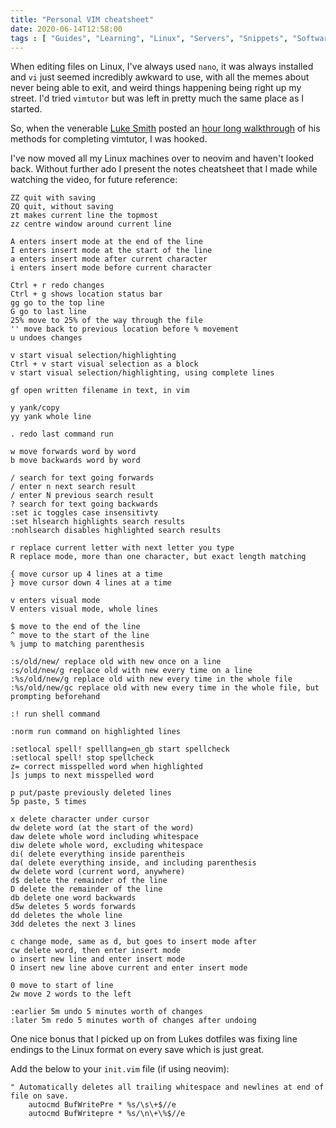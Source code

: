```yaml
---
title: "Personal VIM cheatsheet"
date: 2020-06-14T12:58:00
tags : [ "Guides", "Learning", "Linux", "Servers", "Snippets", "Software", ]
---
```


When editing files on Linux, I've always used `nano`, it was always installed and `vi` just seemed incredibly awkward to use, with all the memes about never being able to exit, and weird things happening being right up my street. I'd tried `vimtutor` but was left in pretty much the same place as I started.

So, when the venerable [Luke Smith](https://lukesmith.xyz/) posted an [hour long walkthrough](https://www.youtube.com/watch?v=d8XtNXutVto) of his methods for completing vimtutor, I was hooked.

I've now moved all my Linux machines over to neovim and haven't looked back. Without further ado I present the notes cheatsheet that I made while watching the video, for future reference:

```
ZZ quit with saving
ZQ quit, without saving
zt makes current line the topmost
zz centre window around current line

A enters insert mode at the end of the line
I enters insert mode at the start of the line
a enters insert mode after current character
i enters insert mode before current character

Ctrl + r redo changes
Ctrl + g shows location status bar
gg go to the top line
G go to last line
25% move to 25% of the way through the file
'' move back to previous location before % movement
u undoes changes

v start visual selection/highlighting
Ctrl + v start visual selection as a block
v start visual selection/highlighting, using complete lines

gf open written filename in text, in vim

y yank/copy
yy yank whole line

. redo last command run

w move forwards word by word
b move backwards word by word

/ search for text going forwards
/ enter n next search result
/ enter N previous search result
? search for text going backwards
:set ic toggles case insensitivty
:set hlsearch highlights search results
:nohlsearch disables highlighted search results

r replace current letter with next letter you type
R replace mode, more than one character, but exact length matching

{ move cursor up 4 lines at a time
} move cursor down 4 lines at a time

v enters visual mode
V enters visual mode, whole lines

$ move to the end of the line
^ move to the start of the line
% jump to matching parenthesis

:s/old/new/ replace old with new once on a line
:s/old/new/g replace old with new every time on a line
:%s/old/new/g replace old with new every time in the whole file
:%s/old/new/gc replace old with new every time in the whole file, but prompting beforehand

:! run shell command

:norm run command on highlighted lines

:setlocal spell! spelllang=en_gb start spellcheck
:setlocal spell! stop spellcheck
z= correct misspelled word when highlighted
]s jumps to next misspelled word

p put/paste previously deleted lines
5p paste, 5 times

x delete character under cursor
dw delete word (at the start of the word)
daw delete whole word including whitespace
diw delete whole word, excluding whitespace
di( delete everything inside parentheis
da( delete everything inside, and including parenthesis
dw delete word (current word, anywhere)
d$ delete the remainder of the line
D delete the remainder of the line
db delete one word backwards
d5w deletes 5 words forwards
dd deletes the whole line
3dd deletes the next 3 lines

c change mode, same as d, but goes to insert mode after
cw delete word, then enter insert mode
o insert new line and enter insert mode
O insert new line above current and enter insert mode

0 move to start of line
2w move 2 words to the left

:earlier 5m undo 5 minutes worth of changes
:later 5m redo 5 minutes worth of changes after undoing
```

One nice bonus that I picked up on from Lukes dotfiles was fixing line endings to the Linux format on every save which is just great.

Add the below to your `init.vim` file (if using neovim):

```
" Automatically deletes all trailing whitespace and newlines at end of file on save.
	autocmd BufWritePre * %s/\s\+$//e
	autocmd BufWritepre * %s/\n\+\%$//e
```
